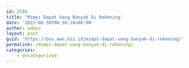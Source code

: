 ```yaml
---
id: 2508
title: 'Mimpi Dapat Uang Banyak Di Rekening'
date: '2022-08-30T08:38:18+00:00'
author: admin
layout: post
guid: 'https://bos.awn.biz.id/mimpi-dapat-uang-banyak-di-rekening/'
permalink: /mimpi-dapat-uang-banyak-di-rekening/
categories:
    - Uncategorized
---
```


